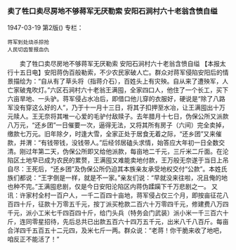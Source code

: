 ### 卖了牲口卖尽房地不够蒋军无厌勒索  安阳石涧村六十老翁含愤自缢

1947-03-19
第2版()
专栏：

    蒋军到处烧杀掠抢
    人民切齿誓报血仇
　　卖了牲口卖尽房地不够蒋军无厌勒索
    安阳石涧村六十老翁含愤自缢
    【本报太行十五日电】安阳蒋伪百般勒索，不少农民家破人亡。群众对蒋军侵陷安阳后的情景描绘为：“自从有了草头将（指蒋介石），百姓头上有灾殃。自从来了遭殃军，人亡家破鬼吹灯。”六区石涧村六十老翁王满囤，全家四口人，他住了一个长工，买下六亩旱地、一头驴。蒋军侵占水冶后，即借口他儿穿的衣服好，硬说是“除了八路军没有穿这么好的人”，乃于十一月十三日，将其子扣押至水冶，让王满囤出十万元赎人。王无奈将其唯一心爱的毛驴付敌赎子。去年腊月十七日，伪保公所又派款八万元，“还乡团”一日催要一次，逼得无法，又将其所有房子（六间）完全卖掉，缴款七万元。旧年除夕，时逢大雪，全家正处于居食无着之际，“还乡团”又来催款，并渭：“有钱带钱，没钱带人。”后经邻居磕头求情，始答应大年初一日全数交清。刚过年第二天，伪保公所即又给他派款，每亩地二千元，三斤米二斤面。在沦陷区土地早已成为农民的累赘，王满囤又难能卖地付款，王万般无奈遂于当日上吊自尽：王死后，“还乡团”及伪保公所仍迫其本族亲友承受地权交付“公款”。本姓氏族们都说：“王字倒是一样，就是不一家。”亲友们说：“早就没来往啦，况且俺的地也种不完。”王满囤悲剧，仅是今日安阳沦陷区内蒋伪蹂躏下千万悲剧之一。
    又讯：许家村全村一百户人，一千二百四十亩地，蒋军侵占仅三个月，即按亩征花八百四十斤，征款十万零五千元，按丁派买枪款二百六十万零四千元，修建费八万四千元，派小工米七千四百四十斤，给门头兵（特务会门武装）派小米一千三百六十斤，连同零星招待，先后总共已出款五百六十四万五千元，出米八千八百斤。每亩合洋四千五百五十二元四，及米七斤一两。群众说：“老蒋！你干脆来收了地吧，咱反正不能活了！”

